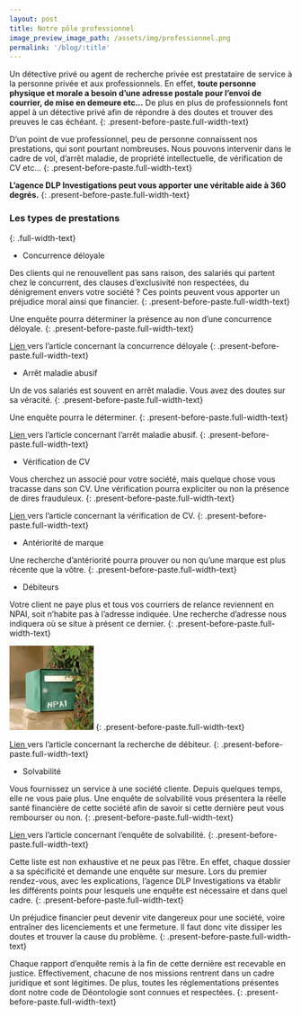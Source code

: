 ```yaml
---
layout: post
title: Notre pôle professionnel
image_preview_image_path: /assets/img/professionnel.png
permalink: '/blog/:title'
---
```


Un détective privé ou agent de recherche privée est prestataire de service à la personne privée et aux professionnels. En effet, **toute personne physique et morale a besoin d’une adresse postale pour l’envoi de courrier, de mise en demeure etc…** De plus en plus de professionnels font appel à un détective privé afin de répondre à des doutes et trouver des preuves le cas échéant.
{: .present-before-paste.full-width-text}

D’un point de vue professionnel, peu de personne connaissent nos prestations, qui sont pourtant nombreuses. Nous pouvons intervenir dans le cadre de vol, d’arrêt maladie, de propriété intellectuelle, de vérification de CV etc…
{: .present-before-paste.full-width-text}

**L’agence DLP Investigations peut vous apporter une véritable aide à 360 degrés.**
{: .present-before-paste.full-width-text}

### Les types de prestations
{: .full-width-text}

* Concurrence déloyale

Des clients qui ne renouvellent pas sans raison, des salariés qui partent chez le concurrent, des clauses d’exclusivité non respectées, du dénigrement envers votre société ? Ces points peuvent vous apporter un préjudice moral ainsi que financier.
{: .present-before-paste.full-width-text}

Une enquête pourra déterminer la présence au non d’une concurrence déloyale.
{: .present-before-paste.full-width-text}

[Lien ](https://dlp-investigations.fr/la-concurrence-deloyale/)vers l’article concernant la concurrence déloyale
{: .present-before-paste.full-width-text}

* Arrêt maladie abusif

Un de vos salariés est souvent en arrêt maladie. Vous avez des doutes sur sa véracité.
{: .present-before-paste.full-width-text}

Une enquête pourra le déterminer.
{: .present-before-paste.full-width-text}

[Lien ](https://dlp-investigations.fr/les-arrets-maladie/)vers l’article concernant l’arrêt maladie abusif.
{: .present-before-paste.full-width-text}

* Vérification de CV

Vous cherchez un associé pour votre société, mais quelque chose vous tracasse dans son CV. Une vérification pourra expliciter ou non la présence de dires frauduleux.
{: .present-before-paste.full-width-text}

[Lien ](https://dlp-investigations.fr/la-verification-de-cv/)vers l’article concernant la vérification de CV.
{: .present-before-paste.full-width-text}

* Antériorité de marque

Une recherche d’antériorité pourra prouver ou non qu’une marque est plus récente que la vôtre.
{: .present-before-paste.full-width-text}

* Débiteurs

Votre client ne paye plus et tous vos courriers de relance reviennent en NPAI, soit n’habite pas à l’adresse indiquée. Une recherche d’adresse nous indiquera où se situe à présent ce dernier.
{: .present-before-paste.full-width-text}

![](/assets/img/NPAI-1.jpg)
{: .present-before-paste.full-width-text}

[Lien ](https://dlp-investigations.fr/recherche-de-debiteur/)vers l’article concernant la recherche de débiteur.
{: .present-before-paste.full-width-text}

* Solvabilité

Vous fournissez un service à une société cliente. Depuis quelques temps, elle ne vous paie plus. Une enquête de solvabilité vous présentera la réelle santé financière de cette société afin de savoir si cette dernière peut vous rembourser ou non.
{: .present-before-paste.full-width-text}

[Lien ](https://dlp-investigations.fr/l-enquete-de-solvabilite/)vers l’article concernant l’enquête de solvabilité.
{: .present-before-paste.full-width-text}

Cette liste est non exhaustive et ne peux pas l’être. En effet, chaque dossier a sa spécificité et demande une enquête sur mesure. Lors du premier rendez-vous, avec les explications, l’agence DLP Investigations va établir les différents points pour lesquels une enquête est nécessaire et dans quel cadre.
{: .present-before-paste.full-width-text}

Un préjudice financier peut devenir vite dangereux pour une société, voire entraîner des licenciements et une fermeture. Il faut donc vite dissiper les doutes et trouver la cause du problème.
{: .present-before-paste.full-width-text}

Chaque rapport d’enquête remis à la fin de cette dernière est recevable en justice. Effectivement, chacune de nos missions rentrent dans un cadre juridique et sont légitimes. De plus, toutes les réglementations présentes dont notre code de Déontologie sont connues et respectées.
{: .present-before-paste.full-width-text}